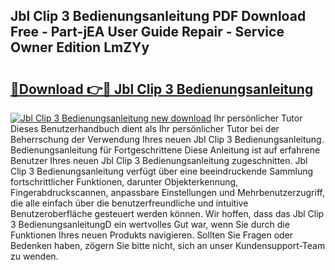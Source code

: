 ## Jbl Clip 3 Bedienungsanleitung PDF Download Free - Part-jEA User Guide Repair - Service Owner Edition LmZYy

# <h2><a href="http://df4rzuh.blite.top/?on=Jbl+Clip+3+Bedienungsanleitung">🔗Download 👉🔴 Jbl Clip 3 Bedienungsanleitung</a></h2>

[![Jbl Clip 3 Bedienungsanleitung new download](https://i.imgur.com/lujVjoI.png)](http://df4rzuh.blite.top/?on=Jbl+Clip+3+Bedienungsanleitung)
Ihr persönlicher Tutor Dieses Benutzerhandbuch dient als Ihr persönlicher Tutor bei der Beherrschung der Verwendung Ihres neuen Jbl Clip 3 Bedienungsanleitung. Bedienungsanleitung für Fortgeschrittene Diese Anleitung ist auf erfahrene Benutzer Ihres neuen Jbl Clip 3 Bedienungsanleitung zugeschnitten. Jbl Clip 3 Bedienungsanleitung verfügt über eine beeindruckende Sammlung fortschrittlicher Funktionen, darunter Objekterkennung, Fingerabdruckscannen, anpassbare Einstellungen und Mehrbenutzerzugriff, die alle einfach über die benutzerfreundliche und intuitive Benutzeroberfläche gesteuert werden können. Wir hoffen, dass das Jbl Clip 3 BedienungsanleitungD ein wertvolles Gut war, wenn Sie durch die Funktionen Ihres neuen Produkts navigieren. Sollten Sie Fragen oder Bedenken haben, zögern Sie bitte nicht, sich an unser Kundensupport-Team zu wenden.

